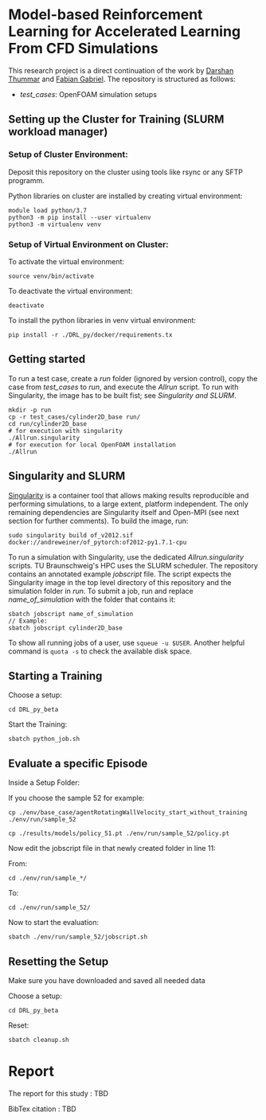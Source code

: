 # Model-based Reinforcement Learning for Accelerated Learning From CFD Simulations 

This research project is a direct continuation of the work by [Darshan Thummar](https://github.com/darshan315/flow_past_cylinder_by_DRL) and [Fabian Gabriel](https://github.com/FabianGabriel/Active_flow_control_past_cylinder_using_DRL). The repository is structured as follows:
- *test_cases*: OpenFOAM simulation setups

## Setting up the Cluster for Training (SLURM workload manager)
### Setup of Cluster Environment:

Deposit this repository on the cluster using tools like rsync or any SFTP programm.


Python libraries on cluster are installed by creating virtual environment:

```
module load python/3.7 
python3 -m pip install --user virtualenv 
python3 -m virtualenv venv
```


### Setup of Virtual Environment on Cluster:
To activate the virtual environment:

```
source venv/bin/activate
```

To deactivate the virtual environment:

```
deactivate
```


To install the python libraries in venv virtual environment:

```
pip install -r ./DRL_py/docker/requirements.tx
```

## Getting started

To run a test case, create a *run* folder (ignored by version control), copy the case from *test_cases* to *run*, and execute the *Allrun* script. To run with Singularity, the image has to be built fist; see *Singularity and SLURM*.

```
mkdir -p run
cp -r test_cases/cylinder2D_base run/
cd run/cylinder2D_base
# for execution with singularity
./Allrun.singularity
# for execution for local OpenFOAM installation
./Allrun
```

## Singularity and SLURM

[Singularity]() is a container tool that allows making results reproducible and performing simulations, to a large extent, platform independent. The only remaining dependencies are Singularity itself and Open-MPI (see next section for further comments). To build the image, run:

```
sudo singularity build of_v2012.sif docker://andreweiner/of_pytorch:of2012-py1.7.1-cpu
```
To run a simulation with Singularity, use the dedicated *Allrun.singularity* scripts. TU Braunschweig's HPC uses the SLURM scheduler. The repository contains an annotated example *jobscript* file. The script expects the Singularity image in the top level directory of this repository and the simulation folder in *run*. To submit a job, run and replace *name_of_simulation* with the folder that contains it:

```
sbatch jobscript name_of_simulation
// Example:
sbatch jobscript cylinder2D_base
```
To show all running jobs of a user, use `squeue -u $USER`. Another helpful command is `quota -s` to check the available disk space.

## Starting a Training

Choose a setup: 

`cd DRL_py_beta`

Start the Training:

`sbatch python_job.sh`

## Evaluate a specific Episode
Inside a Setup Folder:

If you choose the sample 52 for example:

`cp ./env/base_case/agentRotatingWallVelocity_start_without_training ./env/run/sample_52`

`cp ./results/models/policy_51.pt ./env/run/sample_52/policy.pt`

Now edit the jobscript file in that newly created folder in line 11:

From:

`cd ./env/run/sample_*/`

To:

`cd ./env/run/sample_52/`

Now to start the evaluation:

`sbatch ./env/run/sample_52/jobscript.sh`

## Resetting the Setup
Make sure you have downloaded and saved all needed data

Choose a setup:

`cd DRL_py_beta`

Reset:

`sbatch cleanup.sh`

# Report

The report for this study : TBD

BibTex citation : TBD
<!--- ``` --->
<!--- @misc{, --->
  <!--- author       = {Erik Schulze}, --->
  <!--- title        = {{Model-based Reinforcement Learning for Accelerated Learning From CFD Simulations}}, --->
  <!--- month        = , --->
  <!--- year         = , --->
  <!--- publisher    = {}, --->
  <!--- doi          = {}, --->
  <!--- url          = {} --->
<!--- } --->
<!--- ``` --->
